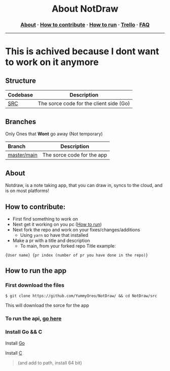 
<div align="center"><img src=""></div>
<h1 align="center">About NotDraw</h1>
<h3 align="center"><a href="#about">About</a> · <a href="#how-to-contribute">How to contribute</a> · <a href="#how-to-run-the-app">How to run</a> · <a href="https://trello.com/b/CCdaLcA9">Trello</a> · <a href="FAQ.md">FAQ</a></h3>

---

# This is achived because I dont want to work on it anymore

## Structure

| Codebase               |                   Description                    |
| :--------------------- | :----------------------------------------------: |
| [SRC](src) | The sorce code for the client side (Go) |

## Branches

Only Ones that **Wont** go away (Not temporary)

| Branch                                                     |           Description           |
| :--------------------------------------------------------- | :-----------------------------: |
| [master/main](https://github.com/Yummyoreo/NotDraw/) | The sorce code for the app |

## About

Notdraw, is a note taking app, that you can draw in, syncs to the cloud, and is on most platforms!

## How to contribute:

- First find something to work on
- Next get it working on you pc ([How to run](#how-to-run-the-app))
- Next fork the repo and work on your fixes/changes/additions
  - Using `yarn` so have that installed
- Make a pr with a title and description
  - To main, from your forked repo
Title example:
```
{User name} {pr index (number of pr you have done in the repo)}
```

## How to run the app


### First download the files

```console
$ git clone https://github.com/YummyOreo/NotDraw/ && cd NotDraw/src
```

This will download the sorce for the app

### To run the api, [go here](https://github.com/OreoDivision/chat-house/blob/master/dinner/README.md)

### Install Go && C

Install [Go](https://golang.org/)

Install [C](https://sourceforge.net/projects/mingw-w64/files/Toolchains%20targetting%20Win32/Personal%20Builds/mingw-builds/installer/mingw-w64-install.exe/download) 
> (and add to path, install 64 bit)
